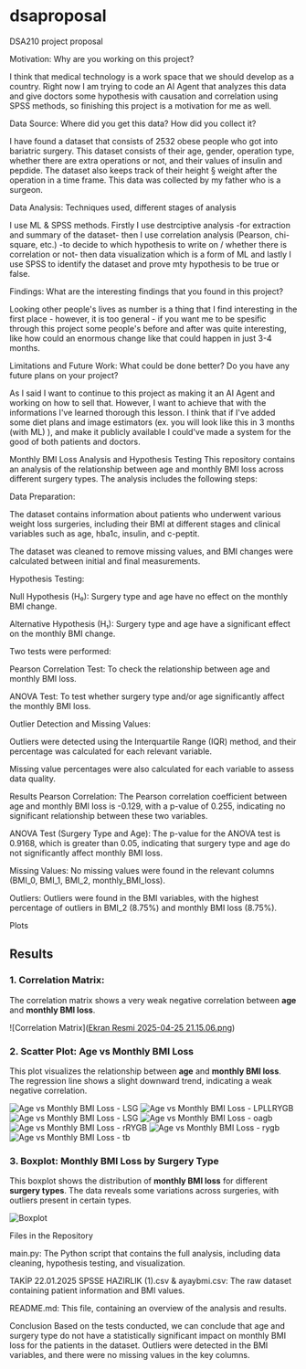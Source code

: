# dsaproposal
DSA210 project proposal

Motivation: Why are you working on this project?

  I think that medical technology is a work space that we should develop as a country. Right now I am trying to code an AI Agent that analyzes this data and give doctors some hypothesis     with causation and correlation using SPSS methods, so finishing this project is a motivation for me as well.
  
Data Source: Where did you get this data? How did you collect it?

  I have found a dataset that consists of 2532 obese people who got into bariatric surgery. This dataset consists of their age, gender, operation type, whether there are extra operations    or not, and their values of insulin and pepdide. The dataset also keeps track of their height § weight after the operation in a time frame. This data was collected by my father who is     a surgeon.
  
Data Analysis: Techniques used, different stages of analysis

  I use ML & SPSS methods. Firstly I use destrciptive analysis -for extraction and summary of the dataset- then I use correlation analysis (Pearson, chi-square, etc.) -to decide to which    hypothesis to write on / whether there is correlation or not- then data visualization which is a form of ML and lastly I use SPSS to identify the dataset and prove mty hypothesis to be    true or false.
  
Findings: What are the interesting findings that you found in this project?

  Looking other people's lives as number is a thing that I find interesting in the first place - however, it is too general - if you want me to be spesific through this project some         people's before and after was quite interesting, like how could an enormous change like that could happen in just 3-4 months.
  
Limitations and Future Work: What could be done better? Do you have any future plans on your project?

  As I said I want to continue to this project as making it an AI Agent and working on how to sell that. However, I want to achieve that with the informations I've learned thorough this     lesson. I think that if I've added some diet plans and image estimators (ex. you will look like this in 3 months (with ML) ), and make it publicly available I could've made a system for   the good of both patients and doctors.

Monthly BMI Loss Analysis and Hypothesis Testing
This repository contains an analysis of the relationship between age and monthly BMI loss across different surgery types. The analysis includes the following steps:

Data Preparation:

The dataset contains information about patients who underwent various weight loss surgeries, including their BMI at different stages and clinical variables such as age, hba1c, insulin, and c-peptit.

The dataset was cleaned to remove missing values, and BMI changes were calculated between initial and final measurements.

Hypothesis Testing:

Null Hypothesis (H₀): Surgery type and age have no effect on the monthly BMI change.

Alternative Hypothesis (H₁): Surgery type and age have a significant effect on the monthly BMI change.

Two tests were performed:

Pearson Correlation Test: To check the relationship between age and monthly BMI loss.

ANOVA Test: To test whether surgery type and/or age significantly affect the monthly BMI loss.

Outlier Detection and Missing Values:

Outliers were detected using the Interquartile Range (IQR) method, and their percentage was calculated for each relevant variable.

Missing value percentages were also calculated for each variable to assess data quality.

Results
Pearson Correlation:
The Pearson correlation coefficient between age and monthly BMI loss is -0.129, with a p-value of 0.255, indicating no significant relationship between these two variables.

ANOVA Test (Surgery Type and Age):
The p-value for the ANOVA test is 0.9168, which is greater than 0.05, indicating that surgery type and age do not significantly affect monthly BMI loss.

Missing Values:
No missing values were found in the relevant columns (BMI_0, BMI_1, BMI_2, monthly_BMI_loss).

Outliers:
Outliers were found in the BMI variables, with the highest percentage of outliers in BMI_2 (8.75%) and monthly BMI loss (8.75%).

Plots
## Results

### 1. Correlation Matrix:
The correlation matrix shows a very weak negative correlation between **age** and **monthly BMI loss**.

![Correlation Matrix]([Ekran Resmi 2025-04-25 21.15.06.png](https://github.com/goktugkirkil/dsaproposal/blob/8a4234c2a1b3d9459d48e3e13037e64f92d0bfa4/Ekran%20Resmi%202025-04-25%2021.15.06.png))


### 2. Scatter Plot: Age vs Monthly BMI Loss
This plot visualizes the relationship between **age** and **monthly BMI loss**. The regression line shows a slight downward trend, indicating a weak negative correlation.

![Age vs Monthly BMI Loss - LSG](LSG%20scatterplot.png)
![Age vs Monthly BMI Loss - LPLLRYGB](LPLLRYGB%20scatterplot.png)
![Age vs Monthly BMI Loss - LSG](LSG%20scatterplot.png)
![Age vs Monthly BMI Loss - oagb](oagb%20scatterplot.png)
![Age vs Monthly BMI Loss - rRYGB](rRYGB%20scatterplot.png)
![Age vs Monthly BMI Loss - rygb](rygb%20scatterplot.png)
![Age vs Monthly BMI Loss - tb](tb%20scatterplot.png)



### 3. Boxplot: Monthly BMI Loss by Surgery Type
This boxplot shows the distribution of **monthly BMI loss** for different **surgery types**. The data reveals some variations across surgeries, with outliers present in certain types.

![Boxplot](boxplot.png)



Files in the Repository

main.py: The Python script that contains the full analysis, including data cleaning, hypothesis testing, and visualization.

TAKİP 22.01.2025 SPSSE HAZIRLIK (1).csv & ayaybmi.csv: The raw dataset containing patient information and BMI values.

README.md: This file, containing an overview of the analysis and results.

Conclusion
Based on the tests conducted, we can conclude that age and surgery type do not have a statistically significant impact on monthly BMI loss for the patients in the dataset. Outliers were detected in the BMI variables, and there were no missing values in the key columns.


